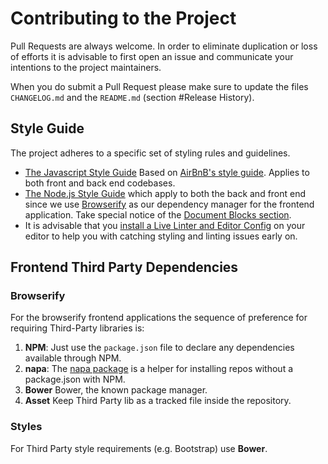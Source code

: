 # Contributing to the Project

Pull Requests are always welcome. In order to eliminate duplication or loss of efforts it is advisable to first open an issue and communicate your intentions to the project maintainers.

When you do submit a Pull Request please make sure to update the files `CHANGELOG.md` and the `README.md` (section #Release History).

## Style Guide

The project adheres to a specific set of styling rules and guidelines.

* [The Javascript Style Guide](https://github.com/thanpolas/Practice/blob/master/Javascript-Style-Guide.md) Based on [AirBnB's style guide](https://github.com/airbnb/javascript). Applies to both front and back end codebases.
* [The Node.js Style Guide](https://github.com/thanpolas/Practice/blob/master/Node.js.md) which apply to both the back and front end since we use [Browserify](http://browserify.org/) as our dependency manager for the frontend application. Take special notice of the [Document Blocks section](https://github.com/thanpolas/Practice/blob/master/Node.js.md#docblocks).
* It is advisable that you [install a Live Linter and Editor Config](https://github.com/thanpolas/Practice#tldr-install-live-linter-and-editor-config) on your editor to help you with catching styling and linting issues early on.

## Frontend Third Party Dependencies

### Browserify

For the browserify frontend applications the sequence of preference for requiring Third-Party libraries is:

1. **NPM**: Just use the `package.json` file to declare any dependencies available through NPM.
1. **napa**: The [napa package](https://github.com/shama/napa) is a helper for installing repos without a package.json with NPM.
1. **Bower** Bower, the known package manager.
1. **Asset** Keep Third Party lib as a tracked file inside the repository.


### Styles

For Third Party style requirements (e.g. Bootstrap) use **Bower**.
